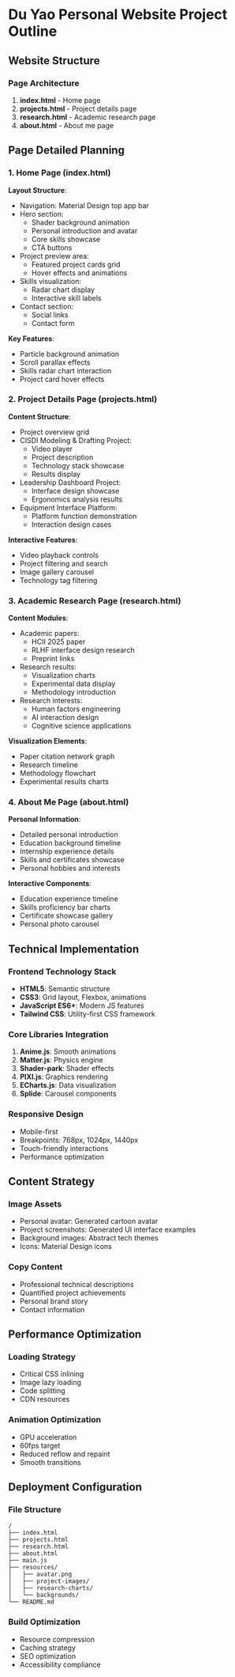 # Du Yao Personal Website Project Outline

## Website Structure

### Page Architecture
1. **index.html** - Home page
2. **projects.html** - Project details page
3. **research.html** - Academic research page
4. **about.html** - About me page

## Page Detailed Planning

### 1. Home Page (index.html)
**Layout Structure**:
- Navigation: Material Design top app bar
- Hero section: 
  - Shader background animation
  - Personal introduction and avatar
  - Core skills showcase
  - CTA buttons
- Project preview area:
  - Featured project cards grid
  - Hover effects and animations
- Skills visualization:
  - Radar chart display
  - Interactive skill labels
- Contact section:
  - Social links
  - Contact form

**Key Features**:
- Particle background animation
- Scroll parallax effects
- Skills radar chart interaction
- Project card hover effects

### 2. Project Details Page (projects.html)
**Content Structure**:
- Project overview grid
- CISDI Modeling & Drafting Project:
  - Video player
  - Project description
  - Technology stack showcase
  - Results display
- Leadership Dashboard Project:
  - Interface design showcase
  - Ergonomics analysis results
- Equipment Interface Platform:
  - Platform function demonstration
  - Interaction design cases

**Interactive Features**:
- Video playback controls
- Project filtering and search
- Image gallery carousel
- Technology tag filtering

### 3. Academic Research Page (research.html)
**Content Modules**:
- Academic papers:
  - HCII 2025 paper
  - RLHF interface design research
  - Preprint links
- Research results:
  - Visualization charts
  - Experimental data display
  - Methodology introduction
- Research interests:
  - Human factors engineering
  - AI interaction design
  - Cognitive science applications

**Visualization Elements**:
- Paper citation network graph
- Research timeline
- Methodology flowchart
- Experimental results charts

### 4. About Me Page (about.html)
**Personal Information**:
- Detailed personal introduction
- Education background timeline
- Internship experience details
- Skills and certificates showcase
- Personal hobbies and interests

**Interactive Components**:
- Education experience timeline
- Skills proficiency bar charts
- Certificate showcase gallery
- Personal photo carousel

## Technical Implementation

### Frontend Technology Stack
- **HTML5**: Semantic structure
- **CSS3**: Grid layout, Flexbox, animations
- **JavaScript ES6+**: Modern JS features
- **Tailwind CSS**: Utility-first CSS framework

### Core Libraries Integration
1. **Anime.js**: Smooth animations
2. **Matter.js**: Physics engine
3. **Shader-park**: Shader effects
4. **PIXI.js**: Graphics rendering
5. **ECharts.js**: Data visualization
6. **Splide**: Carousel components

### Responsive Design
- Mobile-first
- Breakpoints: 768px, 1024px, 1440px
- Touch-friendly interactions
- Performance optimization

## Content Strategy

### Image Assets
- Personal avatar: Generated cartoon avatar
- Project screenshots: Generated UI interface examples
- Background images: Abstract tech themes
- Icons: Material Design icons

### Copy Content
- Professional technical descriptions
- Quantified project achievements
- Personal brand story
- Contact information

## Performance Optimization

### Loading Strategy
- Critical CSS inlining
- Image lazy loading
- Code splitting
- CDN resources

### Animation Optimization
- GPU acceleration
- 60fps target
- Reduced reflow and repaint
- Smooth transitions

## Deployment Configuration

### File Structure
```
/
├── index.html
├── projects.html
├── research.html
├── about.html
├── main.js
├── resources/
│   ├── avatar.png
│   ├── project-images/
│   ├── research-charts/
│   └── backgrounds/
└── README.md
```

### Build Optimization
- Resource compression
- Caching strategy
- SEO optimization
- Accessibility compliance